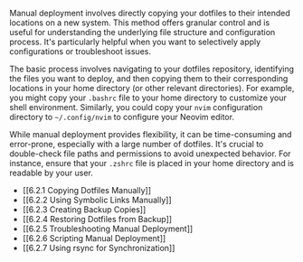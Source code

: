 Manual deployment involves directly copying your dotfiles to their intended locations on a new system. This method offers granular control and is useful for understanding the underlying file structure and configuration process. It's particularly helpful when you want to selectively apply configurations or troubleshoot issues.

The basic process involves navigating to your dotfiles repository, identifying the files you want to deploy, and then copying them to their corresponding locations in your home directory (or other relevant directories). For example, you might copy your `.bashrc` file to your home directory to customize your shell environment. Similarly, you could copy your `nvim` configuration directory to `~/.config/nvim` to configure your Neovim editor.

While manual deployment provides flexibility, it can be time-consuming and error-prone, especially with a large number of dotfiles. It's crucial to double-check file paths and permissions to avoid unexpected behavior. For instance, ensure that your `.zshrc` file is placed in your home directory and is readable by your user.

- [[6.2.1 Copying Dotfiles Manually]]
- [[6.2.2 Using Symbolic Links Manually]]
- [[6.2.3 Creating Backup Copies]]
- [[6.2.4 Restoring Dotfiles from Backup]]
- [[6.2.5 Troubleshooting Manual Deployment]]
- [[6.2.6 Scripting Manual Deployment]]
- [[6.2.7 Using rsync for Synchronization]]